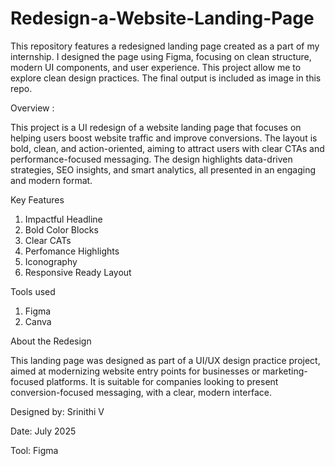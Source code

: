 # Redesign-a-Website-Landing-Page
This repository features a redesigned landing page created as a part of my internship. I designed the page using Figma, focusing on clean structure, modern UI components, and user experience. This project allow me to explore clean design practices. The final output is included as image in this repo.

Overview :

This project is a UI redesign of a website landing page that focuses on helping users boost website traffic and improve conversions. The layout is bold, clean, and action-oriented, aiming to attract users with clear CTAs and performance-focused messaging.
The design highlights data-driven strategies, SEO insights, and smart analytics, all presented in an engaging and modern format.

Key Features
1. Impactful Headline
2. Bold Color Blocks
3. Clear CATs
4. Perfomance Highlights
5. Iconography
6. Responsive Ready Layout

Tools used
1. Figma
2. Canva

About the Redesign

This landing page was designed as part of a UI/UX design practice project, aimed at modernizing website entry points for businesses or marketing-focused platforms.
It is suitable for companies looking to present conversion-focused messaging, with a clear, modern interface.

Designed by: Srinithi V

Date: July 2025

Tool: Figma
